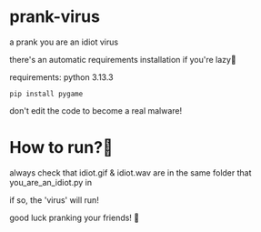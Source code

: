 # prank-virus
a prank you are an idiot virus



there's an automatic requirements installation if you're lazy🦥


requirements:
python 3.13.3
```
pip install pygame
```







don't edit the code to become a real malware!



# How to run?🤔


always check that idiot.gif & idiot.wav are in the same folder that you_are_an_idiot.py in

if so, the 'virus' will run!



good luck pranking your friends! 🤭
